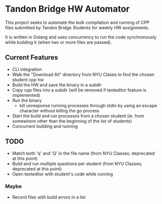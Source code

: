 # Tandon Bridge HW Automator

This project seeks to automate the bulk compilation and running of CPP files submitted by Tandon Bridge Students for weekly HW assignments.

It is written in Golang and uses concurrency to run the code synchronously while building it (when two or more files are passed).

## Current Features

* CLI integration
* Walk the "Download All" directory from NYU Clases to find the chosen student cpp hw
* Build the HW and save the binary in a subdir
* Copy cpp files into a subdir (will be removed if texteditor feature is implemented)
* Run the binary
  * kill unresponse running processes through stdin by using an escape character without killing the go process
* Start the build and run processes from a chosen student (ie. from somewhere other than the beginning of the list of students)
* Concurrent building and running

## TODO

* Match both 'q' and 'Q' in the file name (from NYU Classes; deprecated at this point)
* Build and run multiple questions per student (from NYU Classes; deprecated at this point)
* Open texteditor with student's code while running

### Maybe

* Record files with build errors in a list
